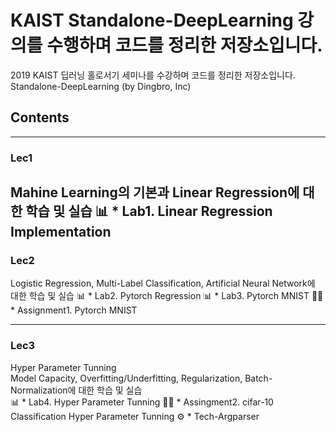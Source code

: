 # KAIST Standalone-DeepLearning 강의를 수행하며 코드를 정리한 저장소입니다.
2019 KAIST 딥러닝 홀로서기 세미나를 수강하며 코드를 정리한 저장소입니다.<br>
<a link='https://github.com/heartcored98/Standalone-DeepLearning'>Standalone-DeepLearning (by Dingbro, Inc)</a>

## Contents
---
### Lec1
Mahine Learning의 기본과 Linear Regression에 대한 학습 및 실습
📊 * Lab1. Linear Regression Implementation
---
### Lec2
Logistic Regression, Multi-Label Classification, Artificial Neural Network에 대한 학습 및 실습
📊 * Lab2. Pytorch Regression
📊 * Lab3. Pytorch MNIST
📌📌 * Assignment1. Pytorch MNIST
 
---
### Lec3
Hyper Parameter Tunning<br>
Model Capacity, Overfitting/Underfitting, Regularization, Batch-Normalization에 대한 학습 및 실습<br>
📊 * Lab4. Hyper Parameter Tunning
📌📌 * Assingment2. cifar-10 Classification Hyper Parameter Tunning
⚙️ * Tech-Argparser
